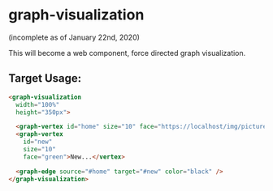 # graph-visualization
(incomplete as of January 22nd, 2020)

This will become a web component, force directed graph visualization. 

## Target Usage: 
```html
<graph-visualization
  width="100%"
  height="350px">

  <graph-vertex id="home" size="10" face="https://localhost/img/picture.jpg">Home</vertex>
  <graph-vertex 
    id="new" 
    size="10" 
    face="green">New...</vertex>

  <graph-edge source="#home" target="#new" color="black" />
</graph-visualization>
```
